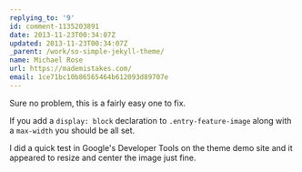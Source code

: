 ```yaml
---
replying_to: '9'
id: comment-1135203891
date: 2013-11-23T00:34:07Z
updated: 2013-11-23T00:34:07Z
_parent: /work/so-simple-jekyll-theme/
name: Michael Rose
url: https://mademistakes.com/
email: 1ce71bc10b86565464b612093d89707e
---
```


Sure no problem, this is a fairly easy one to fix.

If you add a `display: block` declaration to `.entry-feature-image` along with a
`max-width` you should be all set.

I did a quick test in Google's Developer Tools on the theme demo site and it
appeared to resize and center the image just fine.
